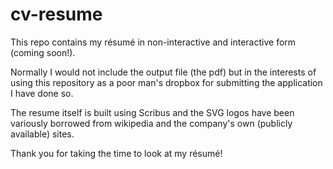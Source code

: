 cv-resume
=========

This repo contains my résumé in non-interactive and interactive form (coming soon!).

Normally I would not include the output file (the pdf) but in the interests of using this repository as a poor man's dropbox for submitting the application I have done so.

The resume itself is built using Scribus and the SVG logos have been variously borrowed from wikipedia and the company's own (publicly available) sites.

Thank you for taking the time to look at my résumé!
